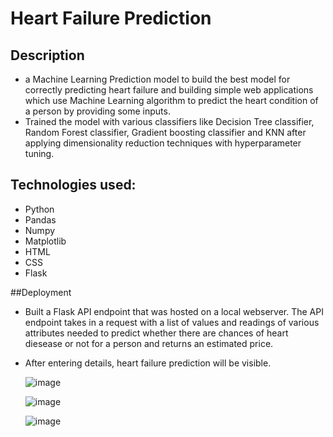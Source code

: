 # Heart Failure Prediction

## Description

- a Machine Learning Prediction model to build the best model for correctly predicting heart failure and building simple web applications which use Machine Learning algorithm to predict the heart condition of a person by providing some inputs.
- Trained the model with various classifiers like Decision Tree classifier, Random Forest classifier, Gradient boosting classifier and KNN after applying dimensionality reduction techniques with hyperparameter tuning.

## Technologies used:
 - Python
 - Pandas
 - Numpy
 - Matplotlib
 - HTML
 - CSS
 - Flask

##Deployment

- Built a Flask API endpoint that was hosted on a local webserver. The API endpoint takes in a request with a list of values and readings of various attributes needed to predict whether there are chances of heart diesease or not for a person and returns an estimated price.
- After entering details, heart failure prediction will be visible.

  ![image](https://github.com/mruganshi/heart_failure_prediction/assets/77164706/beba7779-9d5c-498b-8a89-9e1a2653b6b2)

  ![image](https://github.com/mruganshi/heart_failure_prediction/assets/77164706/e5b7cfb9-762e-4beb-9f96-c82bcabcdc1d)

  ![image](https://github.com/mruganshi/heart_failure_prediction/assets/77164706/3fd8845d-0352-40e8-85ab-4126cfc3ca4e)





